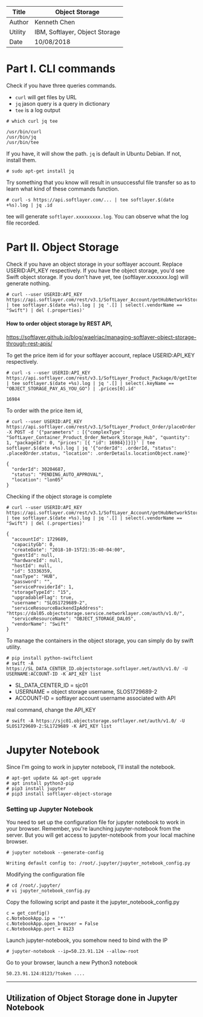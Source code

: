 |Title |  Object Storage |
|-----------|----------------------------------|
|Author | Kenneth Chen |
|Utility | IBM, Softlayer, Object Storage |
|Date | 10/08/2018 |

# Part I. CLI commands

Check if you have three queries commands.
- `curl` will get files by URL  
- `jq` jason query is a query in dictionary  
- `tee` is a log output  

```
# which curl jq tee

/usr/bin/curl
/usr/bin/jq
/usr/bin/tee
```
If you have, it will show the path. `jq` is default in Ubuntu Debian. If not, install them. 
```
# sudo apt-get install jq
```
Try something that you know will result in unsuccessful file transfer so as to learn what kind of these commands function. 
```
# curl -s https://api.softlayer.com/... | tee softlayer.$(date +%s).log | jq .id
```
tee will generate `softlayer.xxxxxxxxx.log`. You can observe what the log file recorded. 

# Part II. Object Storage 

Check if you have an object storage in your softlayer account. Replace USERID:API_KEY respectively. If you have the object storage, you'd see Swift object storage. If you don't have yet, tee (softlayer.xxxxxxx.log) will generate nothing. 
```
# curl --user USERID:API_KEY https://api.softlayer.com/rest/v3.1/SoftLayer_Account/getHubNetworkStorage | tee softlayer.$(date +%s).log | jq '.[] | select(.vendorName == "Swift") | del (.properties)'  
```
#### How to order object storage by REST API,  
https://softlayer.github.io/blog/waelriac/managing-softlayer-object-storage-through-rest-apis/

To get the price item id for your softlayer account, replace USERID:API_KEY respectively. 
```
# curl -s --user USERID:API_KEY https://api.softlayer.com/rest/v3.1/SoftLayer_Product_Package/0/getItems | tee softlayer.$(date +%s).log | jq '.[] | select(.keyName == "OBJECT_STORAGE_PAY_AS_YOU_GO") | .prices[0].id'

16984
```
To order with the price item id, 
```
# curl --user USERID:API_KEY https://api.softlayer.com/rest/v3.1/SoftLayer_Product_Order/placeOrder -X POST -d '{"parameters" : [{"complexType": "SoftLayer_Container_Product_Order_Network_Storage_Hub", "quantity": 1, "packageId": 0, "prices": [{ "id": 16984}]}]}' | tee softlayer.$(date +%s).log | jq '{"orderId": .orderId, "status": .placedOrder.status, "location": .orderDetails.locationObject.name}'

{
  "orderId": 30204687,
  "status": "PENDING_AUTO_APPROVAL",
  "location": "lon05"
}
```
Checking if the object storage is complete
```
# curl --user USERID:API_KEY https://api.softlayer.com/rest/v3.1/SoftLayer_Account/getHubNetworkStorage | tee softlayer.$(date +%s).log | jq '.[] | select(.vendorName == "Swift") | del (.properties)'  

{
  "accountId": 1729689,
  "capacityGb": 0,
  "createDate": "2018-10-15T21:35:40-04:00",
  "guestId": null,
  "hardwareId": null,
  "hostId": null,
  "id": 53336359,
  "nasType": "HUB",
  "password": "",
  "serviceProviderId": 1,
  "storageTypeId": "15",
  "upgradableFlag": true,
  "username": "SLOS1729689-2",
  "serviceResourceBackendIpAddress": "https://dal05.objectstorage.service.networklayer.com/auth/v1.0/",
  "serviceResourceName": "OBJECT_STORAGE_DAL05",
  "vendorName": "Swift"
}
```
To manage the containers in the object storage, you can simply do by swift utility. 
```
# pip install python-swiftclient
# swift -A https://SL_DATA_CENTER_ID.objectstorage.softlayer.net/auth/v1.0/ -U USERNAME:ACCOUNT-ID -K API_KEY list
```
- SL_DATA_CENTER_ID = sjc01  
- USERNAME = object storage username, SLOS1729689-2
- ACCOUNT-ID = softlayer account username associated with API

real command, change the API_KEY
```
# swift -A https://sjc01.objectstorage.softlayer.net/auth/v1.0/ -U SLOS1729689-2:SL1729689 -K API_KEY list
```
# Jupyter Notebook

Since I'm going to work in jupyter notebook, I'll install the notebook.

```
# apt-get update && apt-get upgrade
# apt install python3-pip
# pip3 install jupyter
# pip3 install softlayer-object-storage
```

### Setting up Jupyter Notebook

You need to set up the configuration file for jupyter notebook to work in your browser. Remember, you're launching jupyter-notebook from the server. But you will get access to jupyter-notebook from your local machine browser. 

```
# jupyter notebook --generate-config

Writing default config to: /root/.jupyter/jupyter_notebook_config.py
```
Modifying the configuration file
```
# cd /root/.jupyter/
# vi jupyter_notebook_config.py
```
Copy the following script and paste it the jupyter_notebook_config.py
```
c = get_config()
c.NotebookApp.ip = '*'
c.NotebookApp.open_browser = False
c.NotebookApp.port = 8123
```
Launch jupyter-notebook, you somehow need to bind with the IP
```
# jupyter-notebook --ip=50.23.91.124 --allow-root
```

Go to your browser, launch a new Python3 notebook
```
50.23.91.124:8123/?token ....
```
------------
## Utilization of Object Storage done in Jupyter Notebook

